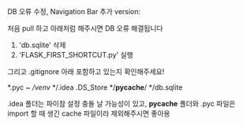 DB 오류 수정, Navigation Bar 추가 version:

처음 pull 하고 아래처럼 해주시면 DB 오류 해결됩니다

1. 'db.sqlite' 삭제
2. 'FLASK_FIRST_SHORTCUT.py' 실행

그리고 .gitignore 아래 포함하고 있는지 확인해주세요!


*.pyc
*~
/venv*
*/.idea
.DS_Store
*/__pycache__/
*/db.sqlite

.idea 폴더는 파이참 설정 충돌 날 가능성이 있고, 
__pycache__ 폴더와 .pyc 파일은 import 할 때 생긴 cache 파일이라 제외해주시면 좋아용
